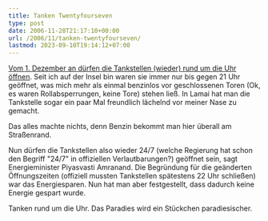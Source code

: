 ```yaml
---
title: Tanken Twentyfourseven
type: post
date: 2006-11-28T21:17:10+00:00
url: /2006/11/tanken-twentyfourseven/
lastmod: 2023-09-10T19:14:12+07:00
---
```

[Vom 1. Dezember an dürfen die Tankstellen (wieder) rund um die Uhr öffnen][1]. Seit ich auf der Insel bin waren sie immer nur bis gegen 21 Uhr geöffnet, was mich mehr als einmal benzinlos vor geschlossenen Toren (Ok, es waren Rollabsperrungen, keine Tore) stehen ließ. In Lamai hat man die Tankstelle sogar ein paar Mal freundlich lächelnd vor meiner Nase zu gemacht.

Das alles machte nichts, denn Benzin bekommt man hier überall am Straßenrand.

Nun dürfen die Tankstellen also wieder 24/7 (welche Regierung hat schon den Begriff "24/7" in offiziellen Verlautbarungen?) geöffnet sein, sagt Energieminister Piyasvasti Amranand. Die Begründung für die geänderten Öffnungszeiten (offiziell mussten Tankstellen spätestens 22 Uhr schließen) war das Energiesparen. Nun hat man aber festgestellt, dass dadurch keine Energie gespart wurde.

Tanken rund um die Uhr. Das Paradies wird ein Stückchen paradiesischer.

 [1]: http://etna.mcot.net/query.php?nid=26243
